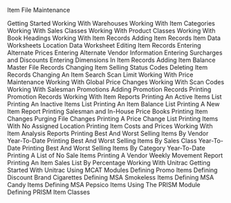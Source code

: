 Item File Maintenance

Getting Started
Working With Warehouses
Working With Item Categories
Working With Sales Classes
Working With Product Classes
Working With Book Headings
Working With Item Records
Adding Item Records
Item Data Worksheets
Location Data Worksheet
Editing Item Records
Entering Alternate Prices
Entering Alternate Vendor Information
Entering Surcharges and Discounts
Entering Dimensions In Item Records
Adding Item Balance Master File Records
Changing Item Selling Status Codes
Deleting Item Records
Changing An Item Search Scan Limit
Working With Price Maintenance
Working With Global Price Changes
Working With Scan Codes
Working With Salesman Promotions
Adding Promotion Records
Printing Promotion Records
Working With Item Reports
Printing An Active Items List
Printing An Inactive Items List
Printing An Item Balance List
Printing A New Item Report
Printing Salesman and In-House Price Books
Printing Item Changes
Purging File Changes
Printing A Price Change List
Printing Items With No Assigned Location
Printing Item Costs and Prices
Working With Item Analysis Reports
Printing Best And Worst Selling Items By Vendor Year-To-Date
Printing Best And Worst Selling Items By Sales Class Year-To-Date
Printing Best And Worst Selling Items By Category Year-To-Date
Printing A List of No Sale Items
Printing A Vendor Weekly Movement Report
Printing An Item Sales List By Percentage
Working With Unitrac
Getting Started With Unitrac
Using MCAT Modules
Defining Promo Items
Defining Discount Brand Cigarettes
Defining MSA Smokeless Items
Defining MSA Candy Items
Defining MSA Pepsico Items
Using The PRISM Module
Defining PRISM Item Classes